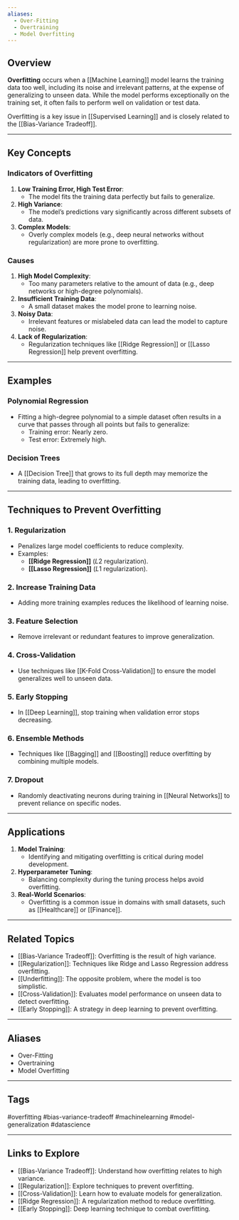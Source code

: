 ```yaml
---
aliases:
  - Over-Fitting
  - Overtraining
  - Model Overfitting
---
```

## Overview
**Overfitting** occurs when a [[Machine Learning]] model learns the training data too well, including its noise and irrelevant patterns, at the expense of generalizing to unseen data. While the model performs exceptionally on the training set, it often fails to perform well on validation or test data.

Overfitting is a key issue in [[Supervised Learning]] and is closely related to the [[Bias-Variance Tradeoff]].

---

## Key Concepts

### Indicators of Overfitting
1. **Low Training Error, High Test Error**:
   - The model fits the training data perfectly but fails to generalize.
2. **High Variance**:
   - The model’s predictions vary significantly across different subsets of data.
3. **Complex Models**:
   - Overly complex models (e.g., deep neural networks without regularization) are more prone to overfitting.

### Causes
1. **High Model Complexity**:
   - Too many parameters relative to the amount of data (e.g., deep networks or high-degree polynomials).
2. **Insufficient Training Data**:
   - A small dataset makes the model prone to learning noise.
3. **Noisy Data**:
   - Irrelevant features or mislabeled data can lead the model to capture noise.
4. **Lack of Regularization**:
   - Regularization techniques like [[Ridge Regression]] or [[Lasso Regression]] help prevent overfitting.

---

## Examples

### Polynomial Regression
- Fitting a high-degree polynomial to a simple dataset often results in a curve that passes through all points but fails to generalize:
  - Training error: Nearly zero.
  - Test error: Extremely high.

### Decision Trees
- A [[Decision Tree]] that grows to its full depth may memorize the training data, leading to overfitting.

---

## Techniques to Prevent Overfitting

### 1. Regularization
- Penalizes large model coefficients to reduce complexity.
- Examples:
  - **[[Ridge Regression]]** ($L2$ regularization).
  - **[[Lasso Regression]]** ($L1$ regularization).

### 2. Increase Training Data
- Adding more training examples reduces the likelihood of learning noise.

### 3. Feature Selection
- Remove irrelevant or redundant features to improve generalization.

### 4. Cross-Validation
- Use techniques like [[K-Fold Cross-Validation]] to ensure the model generalizes well to unseen data.

### 5. Early Stopping
- In [[Deep Learning]], stop training when validation error stops decreasing.

### 6. Ensemble Methods
- Techniques like [[Bagging]] and [[Boosting]] reduce overfitting by combining multiple models.

### 7. Dropout
- Randomly deactivating neurons during training in [[Neural Networks]] to prevent reliance on specific nodes.

---

## Applications

1. **Model Training**:
   - Identifying and mitigating overfitting is critical during model development.
2. **Hyperparameter Tuning**:
   - Balancing complexity during the tuning process helps avoid overfitting.
3. **Real-World Scenarios**:
   - Overfitting is a common issue in domains with small datasets, such as [[Healthcare]] or [[Finance]].

---

## Related Topics

- [[Bias-Variance Tradeoff]]: Overfitting is the result of high variance.
- [[Regularization]]: Techniques like Ridge and Lasso Regression address overfitting.
- [[Underfitting]]: The opposite problem, where the model is too simplistic.
- [[Cross-Validation]]: Evaluates model performance on unseen data to detect overfitting.
- [[Early Stopping]]: A strategy in deep learning to prevent overfitting.

---

## Aliases

- Over-Fitting
- Overtraining
- Model Overfitting

---

## Tags
#overfitting #bias-variance-tradeoff #machinelearning #model-generalization #datascience

---

## Links to Explore
- [[Bias-Variance Tradeoff]]: Understand how overfitting relates to high variance.
- [[Regularization]]: Explore techniques to prevent overfitting.
- [[Cross-Validation]]: Learn how to evaluate models for generalization.
- [[Ridge Regression]]: A regularization method to reduce overfitting.
- [[Early Stopping]]: Deep learning technique to combat overfitting.